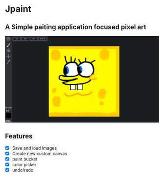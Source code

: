 # Jpaint
## A Simple paiting application focused pixel art

![](screenshot.png)

## Features
- [x] Save and load Images
- [x] Create new custom canvas 
- [x] paint bucket
- [x] color picker
- [x] undo/redo
